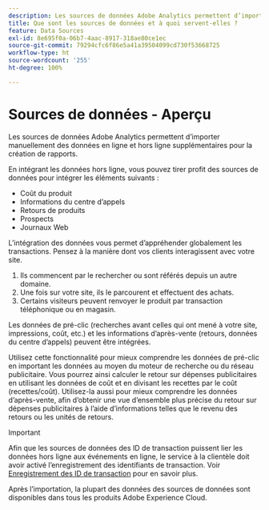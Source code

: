 ```yaml
---
description: Les sources de données Adobe Analytics permettent d’importer manuellement des données en ligne et hors ligne supplémentaires pour la création de rapports.
title: Que sont les sources de données et à quoi servent-elles ?
feature: Data Sources
exl-id: 8e695f0a-06b7-4aac-8917-318ae80ce1ec
source-git-commit: 79294cfc6f86e5a41a39504099cd730f53668725
workflow-type: ht
source-wordcount: '255'
ht-degree: 100%

---
```


# Sources de données - Aperçu

Les sources de données Adobe Analytics permettent d’importer manuellement des données en ligne et hors ligne supplémentaires pour la création de rapports.

En intégrant les données hors ligne, vous pouvez tirer profit des sources de données pour intégrer les éléments suivants :

* Coût du produit
* Informations du centre d’appels
* Retours de produits
* Prospects
* Journaux Web

L’intégration des données vous permet d’appréhender globalement les transactions. Pensez à la manière dont vos clients interagissent avec votre site.

1. Ils commencent par le rechercher ou sont référés depuis un autre domaine.
1. Une fois sur votre site, ils le parcourent et effectuent des achats.
1. Certains visiteurs peuvent renvoyer le produit par transaction téléphonique ou en magasin.

Les données de pré-clic (recherches avant celles qui ont mené à votre site, impressions, coût, etc.) et les informations d’après-vente (retours, données du centre d’appels) peuvent être intégrées.

Utilisez cette fonctionnalité pour mieux comprendre les données de pré-clic en important les données au moyen du moteur de recherche ou du réseau publicitaire. Vous pourrez ainsi calculer le retour sur dépenses publicitaires en utilisant les données de coût et en divisant les recettes par le coût (recettes/coût). Utilisez-la aussi pour mieux comprendre les données d’après-vente, afin d’obtenir une vue d’ensemble plus précise du retour sur dépenses publicitaires à l’aide d’informations telles que le revenu des retours ou les unités de retours.

>[!IMPORTANT]
>
>Afin que les sources de données des ID de transaction puissent lier les données hors ligne aux événements en ligne, le service à la clientèle doit avoir activé l’enregistrement des identifiants de transaction. Voir [Enregistrement des ID de transaction](/help/import/c-data-sources/datasrc-integrating-offline-data.md#section_30D6D47AEC0F4A36B87EBFE4C858F20C) pour en savoir plus.

Après l’importation, la plupart des données des sources de données sont disponibles dans tous les produits Adobe Experience Cloud.
